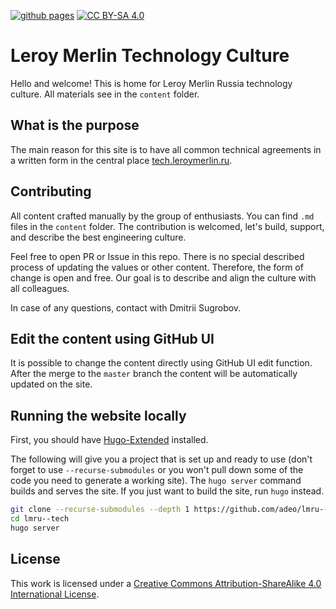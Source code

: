 [![github pages][gh-actions-badge]][gh-actions] [![CC BY-SA 4.0][cc-by-sa-shield]][cc-by-sa]

[gh-actions-badge]: https://github.com/adeo/lmru--tech/workflows/github%20pages/badge.svg
[gh-actions]: https://github.com/adeo/lmru--tech/actions
[cc-by-sa]: http://creativecommons.org/licenses/by-sa/4.0/
[cc-by-sa-shield]: https://img.shields.io/badge/License-CC%20BY--SA%204.0-lightgrey.svg

# Leroy Merlin Technology Culture

Hello and welcome! This is home for Leroy Merlin Russia technology culture. All materials see in the `content` folder.

## What is the purpose

The main reason for this site is to have all common technical agreements in a written form in the central place [tech.leroymerlin.ru](https://tech.leroymerlin.ru/).

## Contributing

All content crafted manually by the group of enthusiasts.
You can find `.md` files in the `content` folder.
The contribution is welcomed, let's build, support, and describe the best engineering culture.

Feel free to open PR or Issue in this repo. 
There is no special described process of updating the values or other content.
Therefore, the form of change is open and free. 
Our goal is to describe and align the culture with all colleagues.

In case of any questions, contact with Dmitrii Sugrobov.

## Edit the content using GitHub UI

It is possible to change the content directly using GitHub UI edit function. 
After the merge to the `master` branch the content will be automatically updated on the site.

## Running the website locally

First, you should have [Hugo-Extended](https://gohugo.io/getting-started/installing/) installed.

The following will give you a project that is set up and ready to use (don't forget to use `--recurse-submodules` or you won't pull down some of the code you need to generate a working site). The `hugo server` command builds and serves the site. If you just want to build the site, run `hugo` instead.

```bash
git clone --recurse-submodules --depth 1 https://github.com/adeo/lmru--tech
cd lmru--tech
hugo server
```

## License
This work is licensed under a [Creative Commons Attribution-ShareAlike 4.0 International License][cc-by-sa].
